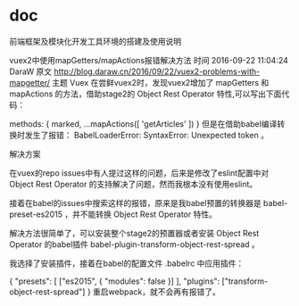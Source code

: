 # doc
前端框架及模块化开发工具环境的搭建及使用说明



vuex2中使用mapGetters/mapActions报错解决方法
时间 2016-09-22 11:04:24  DaraW
原文  http://blog.daraw.cn/2016/09/22/vuex2-problems-with-mapgetter/
主题 Vuex
在尝鲜vuex2时，发现vuex2增加了 mapGetters 和 mapActions 的方法，借助stage2的 Object Rest Operator 特性,可以写出下面代码：

methods: {
  marked,
  ...mapActions([
    'getArticles'
  ])
}
但是在借助babel编译转换时发生了报错： BabelLoaderError: SyntaxError: Unexpected token 。

解决方案

在vuex的repo issues中有人提过这样的问题，后来是修改了eslint配置中对 Object Rest Operator 的支持解决了问题，然而我根本没有使用eslint。

接着在babel的issues中搜索这样的报错，原来是我babel预置的转换器是 babel-preset-es2015 ，并不能转换 Object Rest Operator 特性。

解决方法很简单了，可以安装整个stage2的预置器或者安装 Object Rest Operator 的babel插件 babel-plugin-transform-object-rest-spread 。

我选择了安装插件，接着在babel的配置文件 .babelrc 中应用插件：

{
  "presets": [
    ["es2015", { "modules": false }]
  ],
  "plugins": ["transform-object-rest-spread"]
}
重启webpack，就不会再有报错了。
